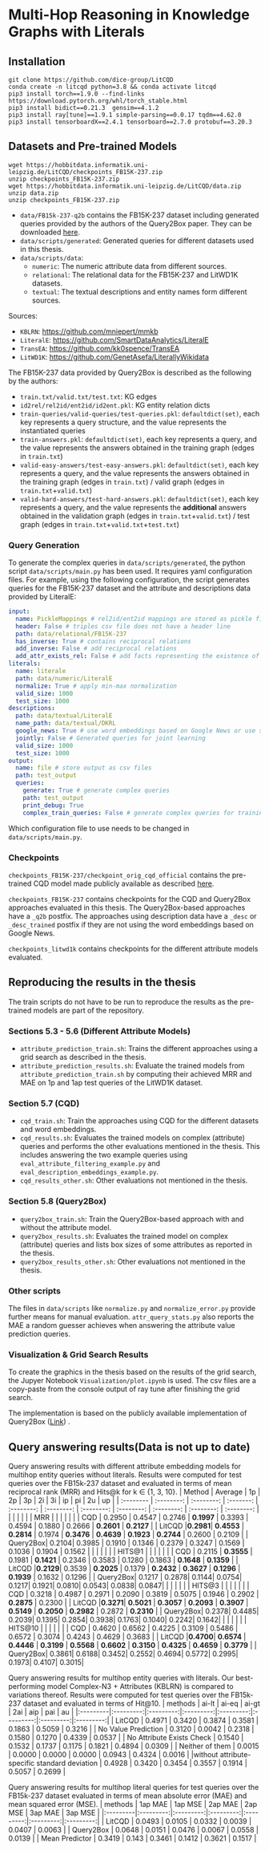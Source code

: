 # Multi-Hop Reasoning in Knowledge Graphs with Literals

## Installation
```
git clone https://github.com/dice-group/LitCQD
conda create -n litcqd python=3.8 && conda activate litcqd
pip3 install torch==1.9.0 --find-links https://download.pytorch.org/whl/torch_stable.html
pip3 install bidict==0.21.3  gensim==4.1.2
pip3 install ray[tune]==1.9.1 simple-parsing==0.0.17 tqdm==4.62.0
pip3 install tensorboardX==2.4.1 tensorboard==2.7.0 protobuf==3.20.3
```

## Datasets and Pre-trained Models

```
wget https://hobbitdata.informatik.uni-leipzig.de/LitCQD/checkpoints_FB15K-237.zip
unzip checkpoints_FB15K-237.zip
wget https://hobbitdata.informatik.uni-leipzig.de/LitCQD/data.zip
unzip data.zip
unzip checkpoints_FB15K-237.zip
```

- `data/FB15k-237-q2b` contains the FB15K-237 dataset including generated queries provided by the authors of the Query2Box paper.
They can be downloaded [here](http://snap.stanford.edu/betae/KG_data.zip).
- `data/scripts/generated`: Generated queries for different datasets used in this thesis.
- `data/scripts/data`:
    - `numeric`: The numeric attribute data from different sources.
    - `relational`: The relational data for the FB15K-237 and LitWD1K datasets.
    - `textual`: The textual descriptions and entity names form different sources.

Sources:
- `KBLRN`: https://github.com/mniepert/mmkb
- `LiteralE`: https://github.com/SmartDataAnalytics/LiteralE
- `TransEA`: https://github.com/kk0spence/TransEA
- `LitWD1K`: https://github.com/GenetAsefa/LiterallyWikidata

The FB15K-237 data provided by Query2Box is described as the following by the authors:
- `train.txt/valid.txt/test.txt`: KG edges
- `id2rel/rel2id/ent2id/id2ent.pkl`: KG entity relation dicts
- `train-queries/valid-queries/test-queries.pkl`: `defaultdict(set)`, each key represents a query structure, and the value represents the instantiated queries
- `train-answers.pkl`: `defaultdict(set)`, each key represents a query, and the value represents the answers obtained in the training graph (edges in `train.txt`)
- `valid-easy-answers/test-easy-answers.pkl`: `defaultdict(set)`, each key represents a query, and the value represents the answers obtained in the training graph (edges in `train.txt`) / valid graph (edges in `train.txt`+`valid.txt`)
- `valid-hard-answers/test-hard-answers.pkl`: `defaultdict(set)`, each key represents a query, and the value represents the **additional** answers obtained in the validation graph (edges in `train.txt`+`valid.txt`) / test graph (edges in `train.txt`+`valid.txt`+`test.txt`)


### Query Generation

To generate the complex queries in `data/scripts/generated`, the python script `data/scripts/main.py` has been used.
It requires yaml configuration files. For example, using the following configuration, the script generates queries for the FB15K-237 dataset and the attribute and descriptions data provided by LiteralE:
```yaml
input: 
  name: PickleMappings # rel2id/ent2id mappings are stored as pickle files
  header: False # triples csv file does not have a header line
  path: data/relational/FB15K-237
  has_inverse: True # contains reciprocal relations
  add_inverse: False # add reciprocal relations
  add_attr_exists_rel: False # add facts representing the existence of an attribute
literals:
  name: literale
  path: data/numeric/LiteralE
  normalize: True # apply min-max normalization
  valid_size: 1000
  test_size: 1000
descriptions:
  path: data/textual/LiteralE
  name_path: data/textual/DKRL
  google_news: True # use word embeddings based on Google News or use self-trained
  jointly: False # Generated queries for joint learning
  valid_size: 1000
  test_size: 1000
output:
  name: file # store output as csv files
  path: test_output
  queries:
    generate: True # generate complex queries
    path: test_output
    print_debug: True
    complex_train_queries: False # generate complex queries for training data; required by Query2Box
```
Which configuration file to use needs to be changed in `data/scripts/main.py`.

### Checkpoints

`checkpoints_FB15K-237/checkpoint_orig_cqd_official` contains the pre-trained CQD model made publicly available as described [here](https://github.com/pminervini/KGReasoning/blob/main/CQD.md).

`checkpoints_FB15K-237` contains checkpoints for the CQD and Query2Box approaches evaluated in this thesis. The Query2Box-based approaches have a `_q2b` postfix. The approaches using description data have a `_desc` or `_desc_trained` postfix if they are not using the word embeddings based on Google News.

`checkpoints_litwd1k` contains checkpoints for the different attribute models evaluated.

## Reproducing the results in the thesis

The train scripts do not have to be run to reproduce the results as the pre-trained models are part of the repository.

### Sections 5.3 - 5.6 (Different Attribute Models)

- `attribute_prediction_train.sh`: Trains the different approaches using a grid search as described in the thesis.
- `attribute_prediction_results.sh`: Evaluate the trained models from `attribute_prediction_train.sh` by computing their achieved MRR and MAE on 1p and 1ap test queries of the LitWD1K dataset.

### Section 5.7 (CQD)
- `cqd_train.sh`: Train the approaches using CQD for the different datasets and word embeddings.
- `cqd_results.sh`: Evaluates the trained models on complex (attribute) queries and performs the other evaluations mentioned in the thesis. This includes answering the two example queries using `eval_attribute_filtering_example.py` and `eval_description_embeddings_example.py`.
- `cqd_results_other.sh`: Other evaluations not mentioned in the thesis.

### Section 5.8 (Query2Box)
- `query2box_train.sh`: Train the Query2Box-based approach with and without the attribute model.
- `query2box_results.sh`: Evaluates the trained model on complex (attribute) queries and lists box sizes of some attributes as reported in the thesis.
- `query2box_results_other.sh`: Other evaluations not mentioned in the thesis.

### Other scripts

The files in `data/scripts` like `normalize.py` and `normalize_error.py` provide further means for manual evaluation.
`attr_query_stats.py` also reports the MAE a random guesser achieves when answering the attribute value prediction queries.

### Visualization & Grid Search Results
To create the graphics in the thesis based on the results of the grid search, the Jupyer Notebook `Visualization/plot.ipynb` is used.
The csv files are a copy-paste from the console output of ray tune after finishing the grid search.

The implementation is based on the publicly available implementation of Query2Box ([Link](https://github.com/snap-stanford/KGReasoning)) .

## Query answering results(Data is not up to date)
Query answering results with different attribute embedding models for multihop entity queries without literals. Results were computed for test queries over the FB15k-237 dataset and evaluated in terms of mean reciprocal rank (MRR) and Hits@k for k ∈ {1, 3, 10}.
| Method   | Average | 1p      | 2p      | 3p      | 2i      | 3i      | ip      | pi      | 2u      | up      |
| :-------- | :--------: | :--------: | :-------: | :--------: | :--------: | :--------: | :--------: | :--------: | :--------: | :--------: |
|          |         |         |         |         |   MRR   |         |         |         |         |         |
| CQD      |    0.2950     | 0.4547  | 0.2746  | **0.1997**  | 0.3393  | 0.4594  | 0.1880  | 0.2666  | **0.2601**  | **0.2127**  |
|  LitCQD |**0.2981**| **0.4553**  | **0.2814**  | 0.1974  | **0.3476**  | **0.4639**  | **0.1923**  | **0.2744**  | 0.2600  | 0.2109  |
| Query2Box| 0.2104| 0.3985 | 0.1910 | 0.1346 | 0.2379 | 0.3247 | 0.1569 | 0.1036 | 0.1904 | 0.1562 |
|          |         |         |         |         | HITS@1  |         |         |         |         |         |
| CQD  |  0.2115  | **0.3555**  | 0.1981  | **0.1421**  | 0.2346  | 0.3583  | 0.1280  | 0.1863  | **0.1648**  | **0.1359**  |
|  LitCQD |**0.2129**| 0.3539  | **0.2025**  | 0.1379  | **0.2432**  | **0.3627**  | **0.1296**  | **0.1939**  | 0.1632  | 0.1296  |
| Query2Box| 0.1217 | 0.2878| 0.1144| 0.0754| 0.1217| 0.1921| 0.0810| 0.0543| 0.0838| 0.0847|
|          |         |         |         |         | HITS@3  |         |         |         |         |         |
| CQD      |    0.3218   | 0.4987  | 0.2971  | 0.2090  | 0.3819  | 0.5075  | 0.1946  | 0.2902  | **0.2875**  | 0.2300  |
|  LitCQD |**0.3271**| **0.5021**  | **0.3057**  | **0.2093**  | **0.3907**  | **0.5149**  | **0.2050**  | **0.2982**  | 0.2872  | **0.2310**  |
| Query2Box| 0.2378| 0.4485| 0.2039| 0.1395| 0.2854| 0.3938| 0.1763| 0.1040| 0.2242| 0.1642|
|          |         |         |         |         | HITS@10 |         |         |         |         |         |
| CQD |  0.4620 | 0.6562  | 0.4225  | 0.3109  | 0.5486  | 0.6572  | 0.3074  | 0.4243  | 0.4629  | 0.3683  |
|  LitCQD |**0.4700**| **0.6574**  | **0.4446**  | **0.3199** | **0.5568** | **0.6602**  | **0.3150**  | **0.4325**  | **0.4659**  | **0.3779**  |
| Query2Box| 0.3861| 0.6188| 0.3452| 0.2552| 0.4694| 0.5772| 0.2995| 0.1973| 0.4107| 0.3015|



Query answering results for multihop entity queries with literals. Our best-performing model Complex-N3 + Attributes (KBLRN) is compared to variations thereof. Results were computed for test queries over the FB15k-237 dataset and evaluated in terms of Hit@10.
| methods                     | ai-lt  | ai-eq  | ai-gt  | 2ai    | aip    | pai    | au     |
|:---------|:---------:|:---------:|:---------:|:---------:|:---------:|:---------:|:---------:|
| LitCQD                      | 0.4971 | 0.3420 | 0.3874 | 0.3581 | 0.1863 | 0.5059 | 0.3216 |
| No Value Prediction        | 0.3120 | 0.0042 | 0.2318 | 0.1580 | 0.1270 | 0.4339 | 0.0537 |
| No Attribute Exists Check  | 0.1540 | 0.1532 | 0.1737 | 0.1175 | 0.1821 | 0.4894 | 0.0309 |
| Neither of them             | 0.0015 | 0.0000 | 0.0000 | 0.0000 | 0.0943 | 0.4324 | 0.0016 |
|without attribute-specific standard deviation | 0.4928 | 0.3420 | 0.3454 | 0.3557 | 0.1914 | 0.5057 | 0.2699 |


Query answering results for multihop literal queries for test queries over the FB15k-237 dataset evaluated in terms of mean absolute error (MAE) and mean squared error (MSE).
| methods        | 1ap MAE | 1ap MSE | 2ap MAE | 2ap MSE | 3ap MAE | 3ap MSE |
|:---------|:---------:|:---------:|:---------:|:---------:|:---------:|:---------:|
| LitCQD         | 0.0493  | 0.0105  | 0.0332  | 0.0039  | 0.0407  | 0.0063  |
| Query2Box      | 0.0648  | 0.0151  | 0.0476  | 0.0067  | 0.0558  | 0.0139  |
| Mean Predictor | 0.3419  | 0.143   | 0.3461  | 0.1412  | 0.3621  | 0.1517  |




